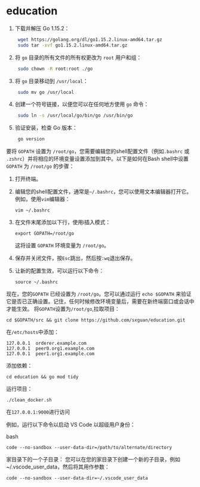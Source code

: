 # education


1. 下载并解压 Go 1.15.2：

   ```bash
    wget https://golang.org/dl/go1.15.2.linux-amd64.tar.gz
    sudo tar -xvf go1.15.2.linux-amd64.tar.gz
   ```

2. 将 `go` 目录的所有文件的所有权更改为 `root` 用户和组：

   ```bash
    sudo chown -R root:root ./go
   ```

3. 将 `go` 目录移动到 `/usr/local`：

   ```bash
    sudo mv go /usr/local
   ```

4. 创建一个符号链接，以便您可以在任何地方使用 `go` 命令：

   ```bash
    sudo ln -s /usr/local/go/bin/go /usr/bin/go
   ```

5. 验证安装，检查 Go 版本：

   ```bash
    go version
   ```
要将 `GOPATH` 设置为 `/root/go`，您需要编辑您的shell配置文件（例如`.bashrc` 或 `.zshrc`）并将相应的环境变量设置添加到其中。以下是如何在Bash shell中设置 `GOPATH` 为 `/root/go` 的步骤：

1. 打开终端。

2. 编辑您的shell配置文件，通常是`~/.bashrc`，您可以使用文本编辑器打开它。例如，使用`vim`编辑器：

   ```
   vim ~/.bashrc
   ```

3. 在文件末尾添加以下行，使用i插入模式：

   ```
   export GOPATH=/root/go
   ```

   这将设置 `GOPATH` 环境变量为 `/root/go`。

4. 保存并关闭文件，按`Esc`跳出，然后按`:wq`退出保存。

5. 让新的配置生效，可以运行以下命令：

   ```
   source ~/.bashrc
   ```

现在，您的`GOPATH` 已经设置为 `/root/go`。您可以通过运行 `echo $GOPATH` 来验证它是否已正确设置。记住，任何时候修改环境变量后，需要在新终端窗口或会话中才能生效。
将`GOPATH`设置为`/root/go`,拉取项目：
```
cd $GOPATH/src && git clone https://github.com/sxguan/education.git
```
在`/etc/hosts`中添加：
```
127.0.0.1  orderer.example.com
127.0.0.1  peer0.org1.example.com
127.0.0.1  peer1.org1.example.com
```
添加依赖：
```
cd education && go mod tidy
```
运行项目：
```
./clean_docker.sh
```
在`127.0.0.1:9000`进行访问

例如，运行以下命令以启动 VS Code 以超级用户身份：

bash
```
code --no-sandbox --user-data-dir=/path/to/alternate/directory
```
家目录下的一个子目录： 您可以在您的家目录下创建一个新的子目录，例如 ~/.vscode_user_data，然后将其用作参数：

```
code --no-sandbox --user-data-dir=~/.vscode_user_data
```
